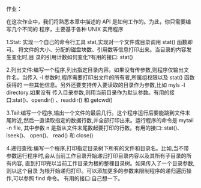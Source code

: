 作业：

在这次作业中，我们将熟悉本章中描述的 API 是如何工作的。为此，你只需要编写几个不同的
程序，主要基于各种 UNIX 实用程序

1.Stat: 实现一个自己的命令行工具 stat,实现对一个文件或目录调用 stat() 函数即可。
将文件的大小、分配的磁盘块数、引用数等信息打印出来。当目录的内容发生变化时,目
录的引用计数如何变化?有用的接口: stat()

2.列出文件:编写一个程序,列出指定目录内容。如果没有传参数,则程序仅输出文
件名。当传入 -l 参数时,程序需要打印出文件的所有者,所属组权限以及 stat() 函数获得的
一些其他信息。另外还要支持传入要读取的目录作为参数,比如 myls -l directory.如果没有
传入目录参数,则用当前目录作为默认参数。有用的接口:stat()、opendir() 、readdir() 和 getcwd()

3.Tail:编写一个程序,输出一个文件的最后几行。这个程序运行后要能跳到文件末
尾附近,然后一直读取指定的数据行数,并全部打印出来。运行程序的命令是 mytail -n file,
其中参数 n 是指从文件末尾数起要打印的行数。有用的接口: stat()、lseek()、 open()、 
read() 和 close()

4.递归查找:编写一个程序,打印指定目录树下所有的文件和目录名。比如,当不带
参数运行程序时,会从当前工作目录开始递归打印目录内容以及其所有子目录的所有内容,
直到打印完以当前工作目录为根的整棵目录树。如果传入了一个目录参数,则以这个目录
为根开始递归打印。可以添加更多的参数来限制程序的递归遍历操作,可以参照 find 命令。
有用的接口:自己想一下。